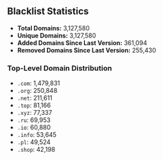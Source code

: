 ## Blacklist Statistics

- **Total Domains:** 3,127,580
- **Unique Domains:** 3,127,580
- **Added Domains Since Last Version:** 361,094
- **Removed Domains Since Last Version:** 255,430

### Top-Level Domain Distribution

-  `.com`: 1,479,831
-  `.org`: 250,848
-  `.net`: 211,611
-  `.top`: 81,166
-  `.xyz`: 77,337
-  `.ru`: 69,953
-  `.io`: 60,880
-  `.info`: 53,645
-  `.pl`: 49,524
-  `.shop`: 42,198
